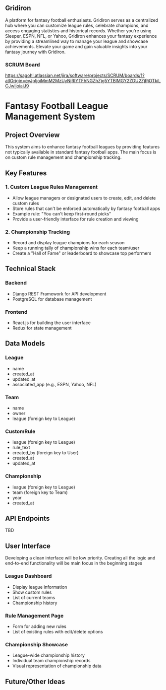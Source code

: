 ## Gridiron 

A platform for fantasy football enthusiasts. Gridiron serves as a centralized hub where you can customize league rules, celebrate champions, and access engaging statistics and historical records. Whether you're using Sleeper, ESPN, NFL, or Yahoo, Gridiron enhances your fantasy experience by providing a streamlined way to manage your league and showcase achievements. Elevate your game and gain valuable insights into your fantasy journey with Gridiron.

### SCRUM Board

https://sagohl.atlassian.net/jira/software/projects/SCRUM/boards/1?atlOrigin=eyJpIjoiMmM2MzUyNjRlYTFhNGZhZjg5YTBlMGY2ZDU2ZjRjOTkiLCJwIjoiaiJ9

# Fantasy Football League Management System

## Project Overview
This system aims to enhance fantasy football leagues by providing features not typically available in standard fantasy football apps. The main focus is on custom rule management and championship tracking.

## Key Features

### 1. Custom League Rules Management
- Allow league managers or designated users to create, edit, and delete custom rules
- Store rules that can't be enforced automatically by fantasy football apps
- Example rule: "You can't keep first-round picks"
- Provide a user-friendly interface for rule creation and viewing

### 2. Championship Tracking
- Record and display league champions for each season
- Keep a running tally of championship wins for each team/user
- Create a "Hall of Fame" or leaderboard to showcase top performers

## Technical Stack

### Backend
- Django REST Framework for API development
- PostgreSQL for database management

### Frontend
- React.js for building the user interface
- Redux for state management

## Data Models

### League
- name
- created_at
- updated_at
- associated_app (e.g., ESPN, Yahoo, NFL)

### Team
- name
- owner
- league (foreign key to League)

### CustomRule
- league (foreign key to League)
- rule_text
- created_by (foreign key to User)
- created_at
- updated_at

### Championship
- league (foreign key to League)
- team (foreign key to Team)
- year
- created_at

## API Endpoints

TBD

## User Interface

Developing a clean interface will be low priority. Creating all the logic and end-to-end functionality will be main focus in the beginning stages

### League Dashboard
- Display league information
- Show custom rules
- List of current teams
- Championship history

### Rule Management Page
- Form for adding new rules
- List of existing rules with edit/delete options

### Championship Showcase
- League-wide championship history
- Individual team championship records
- Visual representation of championship data

## Future/Other Ideas
